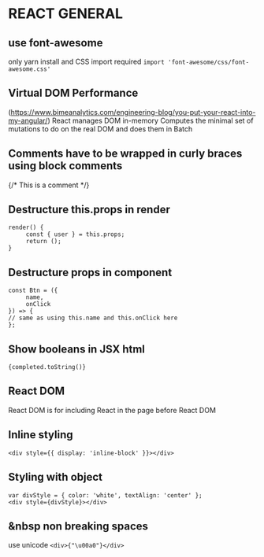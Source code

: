 # REACT GENERAL

## use font-awesome
only yarn install and CSS import required
`import 'font-awesome/css/font-awesome.css'`

## Virtual DOM Performance
(https://www.bimeanalytics.com/engineering-blog/you-put-your-react-into-my-angular/)
React manages DOM in-memory
Computes the minimal set of mutations to do on the real DOM and does them in Batch

## Comments have to be wrapped in curly braces using block comments
{/* This is a comment */}

## Destructure this.props in render
```
render() {
     const { user } = this.props;
     return ();
}
```

## Destructure props in component
```
const Btn = ({
     name,
     onClick
}) => {
// same as using this.name and this.onClick here
};
```

## Show booleans in JSX html
`{completed.toString()}`

## React DOM
React DOM is for including React in the page before React DOM

## Inline styling
`<div style={{ display: 'inline-block' }}></div>`

## Styling with object
```
var divStyle = { color: 'white', textAlign: 'center' };
<div style={divStyle}></div>
```

## &nbsp non breaking spaces
use unicode
`<div>{"\u00a0"}</div>`
